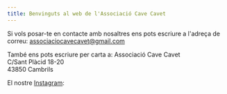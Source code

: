 ```yaml
---
title: Benvinguts al web de l'Associació Cave Cavet
---
```


Si vols posar-te en contacte amb nosaltres ens pots escriure a l'adreça de correu:
<a href= "mailto:associaciocavecavet@gmail.com">associaciocavecavet@gmail.com</a>

També ens pots escriure per carta a: 
Associació Cave Cavet  
C/Sant Plàcid 18-20  
43850 Cambrils  

El nostre <a href="[enlace](https://www.instagram.com/cave.cavet)">Instagram</a>: 